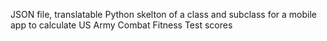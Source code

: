 JSON file, translatable Python skelton of a class and subclass for a mobile app to calculate US Army Combat Fitness Test scores 
